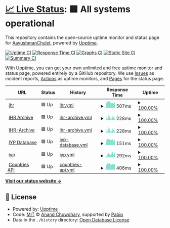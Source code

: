 # [📈 Live Status](https://AayushmanChulet.github.io/upptime): <!--live status--> **🟩 All systems operational**

This repository contains the open-source uptime monitor and status page for [AayushmanChulet](https://AayushmanChulet.github.io/upptime), powered by [Upptime](https://github.com/upptime/upptime).

[![Uptime CI](https://github.com/AayushmanChulet/upptime/workflows/Uptime%20CI/badge.svg)](https://github.com/AayushmanChulet/upptime/actions?query=workflow%3A%22Uptime+CI%22)
[![Response Time CI](https://github.com/AayushmanChulet/upptime/workflows/Response%20Time%20CI/badge.svg)](https://github.com/AayushmanChulet/upptime/actions?query=workflow%3A%22Response+Time+CI%22)
[![Graphs CI](https://github.com/AayushmanChulet/upptime/workflows/Graphs%20CI/badge.svg)](https://github.com/AayushmanChulet/upptime/actions?query=workflow%3A%22Graphs+CI%22)
[![Static Site CI](https://github.com/AayushmanChulet/upptime/workflows/Static%20Site%20CI/badge.svg)](https://github.com/AayushmanChulet/upptime/actions?query=workflow%3A%22Static+Site+CI%22)
[![Summary CI](https://github.com/AayushmanChulet/upptime/workflows/Summary%20CI/badge.svg)](https://github.com/AayushmanChulet/upptime/actions?query=workflow%3A%22Summary+CI%22)

With [Upptime](https://upptime.js.org), you can get your own unlimited and free uptime monitor and status page, powered entirely by a GitHub repository. We use [Issues](https://github.com/AayushmanChulet/upptime/issues) as incident reports, [Actions](https://github.com/AayushmanChulet/upptime/actions) as uptime monitors, and [Pages](https://AayushmanChulet.github.io/upptime) for the status page.

<!--start: status pages-->
<!-- This summary is generated by Upptime (https://github.com/upptime/upptime) -->
<!-- Do not edit this manually, your changes will be overwritten -->
<!-- prettier-ignore -->
| URL | Status | History | Response Time | Uptime |
| --- | ------ | ------- | ------------- | ------ |
| <img alt="" src="https://icons.duckduckgo.com/ip3/www.ihr.live.ico" height="13"> [ihr](https://www.ihr.live/) | 🟩 Up | [ihr.yml](https://github.com/AayushmanChulet/upptime/commits/HEAD/history/ihr.yml) | <details><summary><img alt="Response time graph" src="./graphs/ihr/response-time-week.png" height="20"> 507ms</summary><br><a href="https://AayushmanChulet.github.io/upptime/history/ihr"><img alt="Response time 570" src="https://img.shields.io/endpoint?url=https%3A%2F%2Fraw.githubusercontent.com%2FAayushmanChulet%2Fupptime%2FHEAD%2Fapi%2Fihr%2Fresponse-time.json"></a><br><a href="https://AayushmanChulet.github.io/upptime/history/ihr"><img alt="24-hour response time 544" src="https://img.shields.io/endpoint?url=https%3A%2F%2Fraw.githubusercontent.com%2FAayushmanChulet%2Fupptime%2FHEAD%2Fapi%2Fihr%2Fresponse-time-day.json"></a><br><a href="https://AayushmanChulet.github.io/upptime/history/ihr"><img alt="7-day response time 507" src="https://img.shields.io/endpoint?url=https%3A%2F%2Fraw.githubusercontent.com%2FAayushmanChulet%2Fupptime%2FHEAD%2Fapi%2Fihr%2Fresponse-time-week.json"></a><br><a href="https://AayushmanChulet.github.io/upptime/history/ihr"><img alt="30-day response time 587" src="https://img.shields.io/endpoint?url=https%3A%2F%2Fraw.githubusercontent.com%2FAayushmanChulet%2Fupptime%2FHEAD%2Fapi%2Fihr%2Fresponse-time-month.json"></a><br><a href="https://AayushmanChulet.github.io/upptime/history/ihr"><img alt="1-year response time 570" src="https://img.shields.io/endpoint?url=https%3A%2F%2Fraw.githubusercontent.com%2FAayushmanChulet%2Fupptime%2FHEAD%2Fapi%2Fihr%2Fresponse-time-year.json"></a></details> | <details><summary><a href="https://AayushmanChulet.github.io/upptime/history/ihr">100.00%</a></summary><a href="https://AayushmanChulet.github.io/upptime/history/ihr"><img alt="All-time uptime 99.85%" src="https://img.shields.io/endpoint?url=https%3A%2F%2Fraw.githubusercontent.com%2FAayushmanChulet%2Fupptime%2FHEAD%2Fapi%2Fihr%2Fuptime.json"></a><br><a href="https://AayushmanChulet.github.io/upptime/history/ihr"><img alt="24-hour uptime 100.00%" src="https://img.shields.io/endpoint?url=https%3A%2F%2Fraw.githubusercontent.com%2FAayushmanChulet%2Fupptime%2FHEAD%2Fapi%2Fihr%2Fuptime-day.json"></a><br><a href="https://AayushmanChulet.github.io/upptime/history/ihr"><img alt="7-day uptime 100.00%" src="https://img.shields.io/endpoint?url=https%3A%2F%2Fraw.githubusercontent.com%2FAayushmanChulet%2Fupptime%2FHEAD%2Fapi%2Fihr%2Fuptime-week.json"></a><br><a href="https://AayushmanChulet.github.io/upptime/history/ihr"><img alt="30-day uptime 99.82%" src="https://img.shields.io/endpoint?url=https%3A%2F%2Fraw.githubusercontent.com%2FAayushmanChulet%2Fupptime%2FHEAD%2Fapi%2Fihr%2Fuptime-month.json"></a><br><a href="https://AayushmanChulet.github.io/upptime/history/ihr"><img alt="1-year uptime 99.85%" src="https://img.shields.io/endpoint?url=https%3A%2F%2Fraw.githubusercontent.com%2FAayushmanChulet%2Fupptime%2FHEAD%2Fapi%2Fihr%2Fuptime-year.json"></a></details>
| <img alt="" src="https://icons.duckduckgo.com/ip3/null.ico" height="13"> [IHR Archive](archive.ihr.live) | 🟩 Up | [ihr-archive.yml](https://github.com/AayushmanChulet/upptime/commits/HEAD/history/ihr-archive.yml) | <details><summary><img alt="Response time graph" src="./graphs/ihr-archive/response-time-week.png" height="20"> 228ms</summary><br><a href="https://AayushmanChulet.github.io/upptime/history/ihr-archive"><img alt="Response time 124" src="https://img.shields.io/endpoint?url=https%3A%2F%2Fraw.githubusercontent.com%2FAayushmanChulet%2Fupptime%2FHEAD%2Fapi%2Fihr-archive%2Fresponse-time.json"></a><br><a href="https://AayushmanChulet.github.io/upptime/history/ihr-archive"><img alt="24-hour response time 176" src="https://img.shields.io/endpoint?url=https%3A%2F%2Fraw.githubusercontent.com%2FAayushmanChulet%2Fupptime%2FHEAD%2Fapi%2Fihr-archive%2Fresponse-time-day.json"></a><br><a href="https://AayushmanChulet.github.io/upptime/history/ihr-archive"><img alt="7-day response time 228" src="https://img.shields.io/endpoint?url=https%3A%2F%2Fraw.githubusercontent.com%2FAayushmanChulet%2Fupptime%2FHEAD%2Fapi%2Fihr-archive%2Fresponse-time-week.json"></a><br><a href="https://AayushmanChulet.github.io/upptime/history/ihr-archive"><img alt="30-day response time 152" src="https://img.shields.io/endpoint?url=https%3A%2F%2Fraw.githubusercontent.com%2FAayushmanChulet%2Fupptime%2FHEAD%2Fapi%2Fihr-archive%2Fresponse-time-month.json"></a><br><a href="https://AayushmanChulet.github.io/upptime/history/ihr-archive"><img alt="1-year response time 124" src="https://img.shields.io/endpoint?url=https%3A%2F%2Fraw.githubusercontent.com%2FAayushmanChulet%2Fupptime%2FHEAD%2Fapi%2Fihr-archive%2Fresponse-time-year.json"></a></details> | <details><summary><a href="https://AayushmanChulet.github.io/upptime/history/ihr-archive">100.00%</a></summary><a href="https://AayushmanChulet.github.io/upptime/history/ihr-archive"><img alt="All-time uptime 100.00%" src="https://img.shields.io/endpoint?url=https%3A%2F%2Fraw.githubusercontent.com%2FAayushmanChulet%2Fupptime%2FHEAD%2Fapi%2Fihr-archive%2Fuptime.json"></a><br><a href="https://AayushmanChulet.github.io/upptime/history/ihr-archive"><img alt="24-hour uptime 100.00%" src="https://img.shields.io/endpoint?url=https%3A%2F%2Fraw.githubusercontent.com%2FAayushmanChulet%2Fupptime%2FHEAD%2Fapi%2Fihr-archive%2Fuptime-day.json"></a><br><a href="https://AayushmanChulet.github.io/upptime/history/ihr-archive"><img alt="7-day uptime 100.00%" src="https://img.shields.io/endpoint?url=https%3A%2F%2Fraw.githubusercontent.com%2FAayushmanChulet%2Fupptime%2FHEAD%2Fapi%2Fihr-archive%2Fuptime-week.json"></a><br><a href="https://AayushmanChulet.github.io/upptime/history/ihr-archive"><img alt="30-day uptime 100.00%" src="https://img.shields.io/endpoint?url=https%3A%2F%2Fraw.githubusercontent.com%2FAayushmanChulet%2Fupptime%2FHEAD%2Fapi%2Fihr-archive%2Fuptime-month.json"></a><br><a href="https://AayushmanChulet.github.io/upptime/history/ihr-archive"><img alt="1-year uptime 100.00%" src="https://img.shields.io/endpoint?url=https%3A%2F%2Fraw.githubusercontent.com%2FAayushmanChulet%2Fupptime%2FHEAD%2Fapi%2Fihr-archive%2Fuptime-year.json"></a></details>
| <img alt="" src="https://icons.duckduckgo.com/ip3/archive.ihr.live.ico" height="13"> [IHR-Archive](https://archive.ihr.live/ihr/) | 🟩 Up | [ihr-archive.yml](https://github.com/AayushmanChulet/upptime/commits/HEAD/history/ihr-archive.yml) | <details><summary><img alt="Response time graph" src="./graphs/ihr-archive/response-time-week.png" height="20"> 228ms</summary><br><a href="https://AayushmanChulet.github.io/upptime/history/ihr-archive"><img alt="Response time 124" src="https://img.shields.io/endpoint?url=https%3A%2F%2Fraw.githubusercontent.com%2FAayushmanChulet%2Fupptime%2FHEAD%2Fapi%2Fihr-archive%2Fresponse-time.json"></a><br><a href="https://AayushmanChulet.github.io/upptime/history/ihr-archive"><img alt="24-hour response time 176" src="https://img.shields.io/endpoint?url=https%3A%2F%2Fraw.githubusercontent.com%2FAayushmanChulet%2Fupptime%2FHEAD%2Fapi%2Fihr-archive%2Fresponse-time-day.json"></a><br><a href="https://AayushmanChulet.github.io/upptime/history/ihr-archive"><img alt="7-day response time 228" src="https://img.shields.io/endpoint?url=https%3A%2F%2Fraw.githubusercontent.com%2FAayushmanChulet%2Fupptime%2FHEAD%2Fapi%2Fihr-archive%2Fresponse-time-week.json"></a><br><a href="https://AayushmanChulet.github.io/upptime/history/ihr-archive"><img alt="30-day response time 152" src="https://img.shields.io/endpoint?url=https%3A%2F%2Fraw.githubusercontent.com%2FAayushmanChulet%2Fupptime%2FHEAD%2Fapi%2Fihr-archive%2Fresponse-time-month.json"></a><br><a href="https://AayushmanChulet.github.io/upptime/history/ihr-archive"><img alt="1-year response time 124" src="https://img.shields.io/endpoint?url=https%3A%2F%2Fraw.githubusercontent.com%2FAayushmanChulet%2Fupptime%2FHEAD%2Fapi%2Fihr-archive%2Fresponse-time-year.json"></a></details> | <details><summary><a href="https://AayushmanChulet.github.io/upptime/history/ihr-archive">100.00%</a></summary><a href="https://AayushmanChulet.github.io/upptime/history/ihr-archive"><img alt="All-time uptime 100.00%" src="https://img.shields.io/endpoint?url=https%3A%2F%2Fraw.githubusercontent.com%2FAayushmanChulet%2Fupptime%2FHEAD%2Fapi%2Fihr-archive%2Fuptime.json"></a><br><a href="https://AayushmanChulet.github.io/upptime/history/ihr-archive"><img alt="24-hour uptime 100.00%" src="https://img.shields.io/endpoint?url=https%3A%2F%2Fraw.githubusercontent.com%2FAayushmanChulet%2Fupptime%2FHEAD%2Fapi%2Fihr-archive%2Fuptime-day.json"></a><br><a href="https://AayushmanChulet.github.io/upptime/history/ihr-archive"><img alt="7-day uptime 100.00%" src="https://img.shields.io/endpoint?url=https%3A%2F%2Fraw.githubusercontent.com%2FAayushmanChulet%2Fupptime%2FHEAD%2Fapi%2Fihr-archive%2Fuptime-week.json"></a><br><a href="https://AayushmanChulet.github.io/upptime/history/ihr-archive"><img alt="30-day uptime 100.00%" src="https://img.shields.io/endpoint?url=https%3A%2F%2Fraw.githubusercontent.com%2FAayushmanChulet%2Fupptime%2FHEAD%2Fapi%2Fihr-archive%2Fuptime-month.json"></a><br><a href="https://AayushmanChulet.github.io/upptime/history/ihr-archive"><img alt="1-year uptime 100.00%" src="https://img.shields.io/endpoint?url=https%3A%2F%2Fraw.githubusercontent.com%2FAayushmanChulet%2Fupptime%2FHEAD%2Fapi%2Fihr-archive%2Fuptime-year.json"></a></details>
| <img alt="" src="https://icons.duckduckgo.com/ip3/null.ico" height="13"> [IYP Database](iyp-bolt.iijlab.net) | 🟩 Up | [iyp-database.yml](https://github.com/AayushmanChulet/upptime/commits/HEAD/history/iyp-database.yml) | <details><summary><img alt="Response time graph" src="./graphs/iyp-database/response-time-week.png" height="20"> 151ms</summary><br><a href="https://AayushmanChulet.github.io/upptime/history/iyp-database"><img alt="Response time 150" src="https://img.shields.io/endpoint?url=https%3A%2F%2Fraw.githubusercontent.com%2FAayushmanChulet%2Fupptime%2FHEAD%2Fapi%2Fiyp-database%2Fresponse-time.json"></a><br><a href="https://AayushmanChulet.github.io/upptime/history/iyp-database"><img alt="24-hour response time 165" src="https://img.shields.io/endpoint?url=https%3A%2F%2Fraw.githubusercontent.com%2FAayushmanChulet%2Fupptime%2FHEAD%2Fapi%2Fiyp-database%2Fresponse-time-day.json"></a><br><a href="https://AayushmanChulet.github.io/upptime/history/iyp-database"><img alt="7-day response time 151" src="https://img.shields.io/endpoint?url=https%3A%2F%2Fraw.githubusercontent.com%2FAayushmanChulet%2Fupptime%2FHEAD%2Fapi%2Fiyp-database%2Fresponse-time-week.json"></a><br><a href="https://AayushmanChulet.github.io/upptime/history/iyp-database"><img alt="30-day response time 147" src="https://img.shields.io/endpoint?url=https%3A%2F%2Fraw.githubusercontent.com%2FAayushmanChulet%2Fupptime%2FHEAD%2Fapi%2Fiyp-database%2Fresponse-time-month.json"></a><br><a href="https://AayushmanChulet.github.io/upptime/history/iyp-database"><img alt="1-year response time 150" src="https://img.shields.io/endpoint?url=https%3A%2F%2Fraw.githubusercontent.com%2FAayushmanChulet%2Fupptime%2FHEAD%2Fapi%2Fiyp-database%2Fresponse-time-year.json"></a></details> | <details><summary><a href="https://AayushmanChulet.github.io/upptime/history/iyp-database">100.00%</a></summary><a href="https://AayushmanChulet.github.io/upptime/history/iyp-database"><img alt="All-time uptime 100.00%" src="https://img.shields.io/endpoint?url=https%3A%2F%2Fraw.githubusercontent.com%2FAayushmanChulet%2Fupptime%2FHEAD%2Fapi%2Fiyp-database%2Fuptime.json"></a><br><a href="https://AayushmanChulet.github.io/upptime/history/iyp-database"><img alt="24-hour uptime 100.00%" src="https://img.shields.io/endpoint?url=https%3A%2F%2Fraw.githubusercontent.com%2FAayushmanChulet%2Fupptime%2FHEAD%2Fapi%2Fiyp-database%2Fuptime-day.json"></a><br><a href="https://AayushmanChulet.github.io/upptime/history/iyp-database"><img alt="7-day uptime 100.00%" src="https://img.shields.io/endpoint?url=https%3A%2F%2Fraw.githubusercontent.com%2FAayushmanChulet%2Fupptime%2FHEAD%2Fapi%2Fiyp-database%2Fuptime-week.json"></a><br><a href="https://AayushmanChulet.github.io/upptime/history/iyp-database"><img alt="30-day uptime 100.00%" src="https://img.shields.io/endpoint?url=https%3A%2F%2Fraw.githubusercontent.com%2FAayushmanChulet%2Fupptime%2FHEAD%2Fapi%2Fiyp-database%2Fuptime-month.json"></a><br><a href="https://AayushmanChulet.github.io/upptime/history/iyp-database"><img alt="1-year uptime 100.00%" src="https://img.shields.io/endpoint?url=https%3A%2F%2Fraw.githubusercontent.com%2FAayushmanChulet%2Fupptime%2FHEAD%2Fapi%2Fiyp-database%2Fuptime-year.json"></a></details>
| <img alt="" src="https://icons.duckduckgo.com/ip3/iyp.iijlab.net.ico" height="13"> [iyp](https://iyp.iijlab.net/) | 🟩 Up | [iyp.yml](https://github.com/AayushmanChulet/upptime/commits/HEAD/history/iyp.yml) | <details><summary><img alt="Response time graph" src="./graphs/iyp/response-time-week.png" height="20"> 292ms</summary><br><a href="https://AayushmanChulet.github.io/upptime/history/iyp"><img alt="Response time 328" src="https://img.shields.io/endpoint?url=https%3A%2F%2Fraw.githubusercontent.com%2FAayushmanChulet%2Fupptime%2FHEAD%2Fapi%2Fiyp%2Fresponse-time.json"></a><br><a href="https://AayushmanChulet.github.io/upptime/history/iyp"><img alt="24-hour response time 416" src="https://img.shields.io/endpoint?url=https%3A%2F%2Fraw.githubusercontent.com%2FAayushmanChulet%2Fupptime%2FHEAD%2Fapi%2Fiyp%2Fresponse-time-day.json"></a><br><a href="https://AayushmanChulet.github.io/upptime/history/iyp"><img alt="7-day response time 292" src="https://img.shields.io/endpoint?url=https%3A%2F%2Fraw.githubusercontent.com%2FAayushmanChulet%2Fupptime%2FHEAD%2Fapi%2Fiyp%2Fresponse-time-week.json"></a><br><a href="https://AayushmanChulet.github.io/upptime/history/iyp"><img alt="30-day response time 319" src="https://img.shields.io/endpoint?url=https%3A%2F%2Fraw.githubusercontent.com%2FAayushmanChulet%2Fupptime%2FHEAD%2Fapi%2Fiyp%2Fresponse-time-month.json"></a><br><a href="https://AayushmanChulet.github.io/upptime/history/iyp"><img alt="1-year response time 328" src="https://img.shields.io/endpoint?url=https%3A%2F%2Fraw.githubusercontent.com%2FAayushmanChulet%2Fupptime%2FHEAD%2Fapi%2Fiyp%2Fresponse-time-year.json"></a></details> | <details><summary><a href="https://AayushmanChulet.github.io/upptime/history/iyp">100.00%</a></summary><a href="https://AayushmanChulet.github.io/upptime/history/iyp"><img alt="All-time uptime 100.00%" src="https://img.shields.io/endpoint?url=https%3A%2F%2Fraw.githubusercontent.com%2FAayushmanChulet%2Fupptime%2FHEAD%2Fapi%2Fiyp%2Fuptime.json"></a><br><a href="https://AayushmanChulet.github.io/upptime/history/iyp"><img alt="24-hour uptime 100.00%" src="https://img.shields.io/endpoint?url=https%3A%2F%2Fraw.githubusercontent.com%2FAayushmanChulet%2Fupptime%2FHEAD%2Fapi%2Fiyp%2Fuptime-day.json"></a><br><a href="https://AayushmanChulet.github.io/upptime/history/iyp"><img alt="7-day uptime 100.00%" src="https://img.shields.io/endpoint?url=https%3A%2F%2Fraw.githubusercontent.com%2FAayushmanChulet%2Fupptime%2FHEAD%2Fapi%2Fiyp%2Fuptime-week.json"></a><br><a href="https://AayushmanChulet.github.io/upptime/history/iyp"><img alt="30-day uptime 100.00%" src="https://img.shields.io/endpoint?url=https%3A%2F%2Fraw.githubusercontent.com%2FAayushmanChulet%2Fupptime%2FHEAD%2Fapi%2Fiyp%2Fuptime-month.json"></a><br><a href="https://AayushmanChulet.github.io/upptime/history/iyp"><img alt="1-year uptime 100.00%" src="https://img.shields.io/endpoint?url=https%3A%2F%2Fraw.githubusercontent.com%2FAayushmanChulet%2Fupptime%2FHEAD%2Fapi%2Fiyp%2Fuptime-year.json"></a></details>
| <img alt="" src="https://icons.duckduckgo.com/ip3/www.ihr.live.ico" height="13"> [Countries API](https://www.ihr.live/ihr/api/countries/?code=JP&format=json&name=Japan) | 🟩 Up | [countries-api.yml](https://github.com/AayushmanChulet/upptime/commits/HEAD/history/countries-api.yml) | <details><summary><img alt="Response time graph" src="./graphs/countries-api/response-time-week.png" height="20"> 406ms</summary><br><a href="https://AayushmanChulet.github.io/upptime/history/countries-api"><img alt="Response time 314" src="https://img.shields.io/endpoint?url=https%3A%2F%2Fraw.githubusercontent.com%2FAayushmanChulet%2Fupptime%2FHEAD%2Fapi%2Fcountries-api%2Fresponse-time.json"></a><br><a href="https://AayushmanChulet.github.io/upptime/history/countries-api"><img alt="24-hour response time 445" src="https://img.shields.io/endpoint?url=https%3A%2F%2Fraw.githubusercontent.com%2FAayushmanChulet%2Fupptime%2FHEAD%2Fapi%2Fcountries-api%2Fresponse-time-day.json"></a><br><a href="https://AayushmanChulet.github.io/upptime/history/countries-api"><img alt="7-day response time 406" src="https://img.shields.io/endpoint?url=https%3A%2F%2Fraw.githubusercontent.com%2FAayushmanChulet%2Fupptime%2FHEAD%2Fapi%2Fcountries-api%2Fresponse-time-week.json"></a><br><a href="https://AayushmanChulet.github.io/upptime/history/countries-api"><img alt="30-day response time 314" src="https://img.shields.io/endpoint?url=https%3A%2F%2Fraw.githubusercontent.com%2FAayushmanChulet%2Fupptime%2FHEAD%2Fapi%2Fcountries-api%2Fresponse-time-month.json"></a><br><a href="https://AayushmanChulet.github.io/upptime/history/countries-api"><img alt="1-year response time 314" src="https://img.shields.io/endpoint?url=https%3A%2F%2Fraw.githubusercontent.com%2FAayushmanChulet%2Fupptime%2FHEAD%2Fapi%2Fcountries-api%2Fresponse-time-year.json"></a></details> | <details><summary><a href="https://AayushmanChulet.github.io/upptime/history/countries-api">100.00%</a></summary><a href="https://AayushmanChulet.github.io/upptime/history/countries-api"><img alt="All-time uptime 100.00%" src="https://img.shields.io/endpoint?url=https%3A%2F%2Fraw.githubusercontent.com%2FAayushmanChulet%2Fupptime%2FHEAD%2Fapi%2Fcountries-api%2Fuptime.json"></a><br><a href="https://AayushmanChulet.github.io/upptime/history/countries-api"><img alt="24-hour uptime 100.00%" src="https://img.shields.io/endpoint?url=https%3A%2F%2Fraw.githubusercontent.com%2FAayushmanChulet%2Fupptime%2FHEAD%2Fapi%2Fcountries-api%2Fuptime-day.json"></a><br><a href="https://AayushmanChulet.github.io/upptime/history/countries-api"><img alt="7-day uptime 100.00%" src="https://img.shields.io/endpoint?url=https%3A%2F%2Fraw.githubusercontent.com%2FAayushmanChulet%2Fupptime%2FHEAD%2Fapi%2Fcountries-api%2Fuptime-week.json"></a><br><a href="https://AayushmanChulet.github.io/upptime/history/countries-api"><img alt="30-day uptime 100.00%" src="https://img.shields.io/endpoint?url=https%3A%2F%2Fraw.githubusercontent.com%2FAayushmanChulet%2Fupptime%2FHEAD%2Fapi%2Fcountries-api%2Fuptime-month.json"></a><br><a href="https://AayushmanChulet.github.io/upptime/history/countries-api"><img alt="1-year uptime 100.00%" src="https://img.shields.io/endpoint?url=https%3A%2F%2Fraw.githubusercontent.com%2FAayushmanChulet%2Fupptime%2FHEAD%2Fapi%2Fcountries-api%2Fuptime-year.json"></a></details>

<!--end: status pages-->

[**Visit our status website →**](https://AayushmanChulet.github.io/upptime)

## 📄 License

- Powered by: [Upptime](https://github.com/upptime/upptime)
- Code: [MIT](./LICENSE) © [Anand Chowdhary](https://anandchowdhary.com), supported by [Pabio](https://pabio.com)
- Data in the `./history` directory: [Open Database License](https://opendatacommons.org/licenses/odbl/1-0/)
